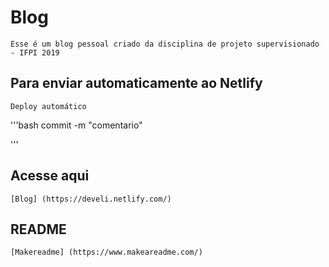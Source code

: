 # Blog 

	Esse é um blog pessoal criado da disciplina de projeto supervisionado - IFPI 2019

## Para enviar automaticamente ao Netlify

	Deploy automático


'''bash 
		commit -m "comentario"

'''


## Acesse aqui
	[Blog] (https://develi.netlify.com/)

## README
	[Makereadme] (https://www.makeareadme.com/)